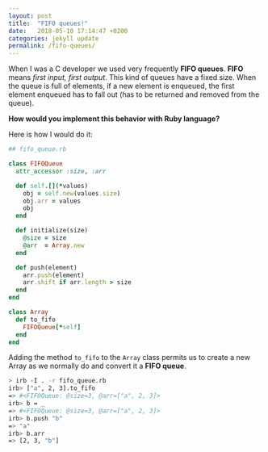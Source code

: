 ```yaml
---
layout: post
title:  "FIFO queues!"
date:   2018-05-10 17:14:47 +0200
categories: jekyll update
permalink: /fifo-queues/
---
```


When I was a C developer we used very frequently **FIFO queues**. **FIFO** means _first input, first output_. This kind of queues have a fixed size. When the queue is full of elements, if a new element is enqueued, the first element enqueued has to fall out (has to be returned and removed from the queue).

**How would you implement this behavior with Ruby language?**

Here is how I would do it:

```ruby
## fifo_queue.rb

class FIFOQueue
  attr_accessor :size, :arr

  def self.[](*values)
    obj = self.new(values.size)
    obj.arr = values
    obj
  end

  def initialize(size)
    @size = size
    @arr  = Array.new
  end

  def push(element)
    arr.push(element)
    arr.shift if arr.length > size
  end
end

class Array
  def to_fifo
    FIFOQueue[*self]
  end
end
```

Adding the method `to_fifo` to the `Array` class permits us to create a new Array as we normally do and convert it a **FIFO queue**.

```sh
> irb -I . -r fifo_queue.rb
irb> ["a", 2, 3].to_fifo
=> #<FIFOQueue: @size=3, @arr=["a", 2, 3]>
irb> b = _
=> #<FIFOQueue: @size=3, @arr=["a", 2, 3]>
irb> b.push "b"
=> "a"
irb> b.arr
=> [2, 3, "b"]
```

